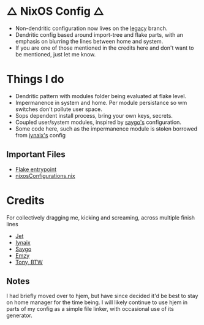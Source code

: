 # △ NixOS Config △
- Non-dendritic configuration now lives on the [legacy](https://github.com/argosnothing/nixos-config/tree/legacy) branch. 
- Dendritic config based around import-tree and flake parts, with an emphasis on blurring the lines between home and system.
- If you are one of those mentioned in the credits here and don't want to be mentioned, just let me know.

# Things I do
- Dendritic pattern with modules folder being evaluated at flake level.
- Impermanence in system and home. Per module persistance so wm switches don't pollute user space.
- Sops dependent install process, bring your own keys, secrets.
- Coupled user/system modules, inspired by [saygo's](https://github.com/saygo-png/nixos) configuration.
- Some code here, such as the impermanence module is ~~stolen~~ borrowed from [iynaix's](https://github.com/iynaix/dotfiles) config

## Important Files
- [Flake entrypoint](flake.nix)
- [nixosConfigurations.nix](modules/nixosConfigurations.nix)

# Credits
 For collectively dragging me, kicking and screaming, across multiple finish lines
- [Jet](https://github.com/Michael-C-Buckley/home-config)
- [Iynaix](https://github.com/iynaix/dotfiles)
- [Saygo](https://github.com/saygo-png/nixos)
- [Emzy](https://github.com/emzywastaken/dotfiles)
- [Tony, BTW](https://www.tonybtw.com/)

## Notes
I had briefly moved over to hjem, but have since decided it'd be best to stay on home manager for the time being. I will likely continue to use hjem in parts of my config as a simple file linker, with occasional use of its generator.
  
